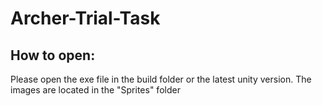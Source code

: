 # Archer-Trial-Task


## How to open:
Please open the exe file in the build folder or the latest unity version. The images are located in the "Sprites" folder

